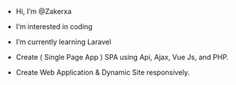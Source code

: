 - Hi, I’m @Zakerxa

- I’m interested in coding

- I’m currently learning Laravel

- Create ( Single Page App ) SPA using Api, Ajax, Vue Js, and PHP.

- Create Web Application & Dynamic Site responsively.
<!---
Zakerxa/Zakerxa is a ✨ special ✨ repository because its `README.md` (this file) appears on your GitHub profile.
You can click the Preview link to take a look at your changes.
--->
